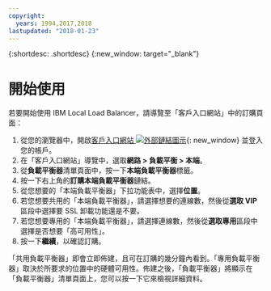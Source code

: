 ```yaml
---
copyright:
  years: 1994,2017,2018
lastupdated: "2018-01-23"
---
```


{:shortdesc: .shortdesc}
{:new_window: target="_blank"}

# 開始使用
若要開始使用 IBM Local Load Balancer，請導覽至「客戶入口網站」中的訂購頁面：

1. 從您的瀏覽器中，開啟[客戶入口網站 ![外部鏈結圖示](../../icons/launch-glyph.svg "外部鏈結圖示")](https://control.softlayer.com/){: new_window} 並登入您的帳戶。
2. 在「客戶入口網站」導覽中，選取**網路 > 負載平衡 > 本端**。
3. 從**負載平衡器**清單頁面中，按一下**本端負載平衡器**標籤。
4. 按一下右上角的**訂購本端負載平衡器**鏈結。
5. 從您想要的「本端負載平衡器」下拉功能表中，選擇**位置**。
6. 若您想要共用的「本端負載平衡器」，請選擇想要的連線數，然後從**選取 VIP** 區段中選擇要 SSL 卸載功能還是不要。
7. 若您想要專用的「本端負載平衡器」，請選擇連線數，然後從**選取專用**區段中選擇是否想要「高可用性」。
8. 按一下**繼續**，以確認訂購。

「共用負載平衡器」即會立即佈建，且可在訂購的幾分鐘內看到。「專用負載平衡器」取決於所要求的位置中的硬體可用性。佈建之後，「負載平衡器」將顯示在「負載平衡器」清單頁面上，您可以按一下它來檢視詳細資料。
